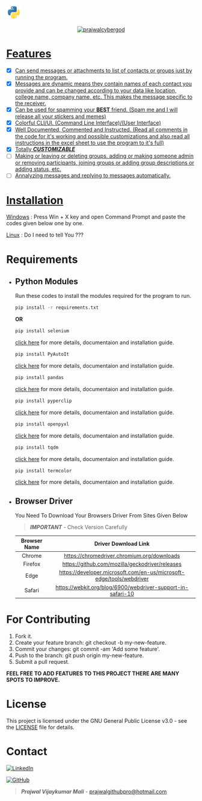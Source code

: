 <a href="https://www.python.org" target="_blank"> <img src="https://raw.githubusercontent.com/devicons/devicon/master/icons/python/python-original.svg" alt="python" width="40" height="40"/>

<p align="center"> <img src="https://images.news18.com/ibnlive/uploads/2019/03/whatsapp-logo.jpg" alt="prajwalcybergod" width="300" height="200" /> </p>

# Features

- [x] Can send messages or attachments to list of contacts or groups just by running the program.
- [x] Messages are dynamic means they contain names of each contact you provide and can be changed according to your data like location, college name, company name, etc. This makes the message specific to the receiver.
- [x] Can be used for spamming your **BEST** friend. (Spam me and I will release all your stickers and memes)  
- [x] Colorful CLI/UI. (Command Line Interface)/(User Interface)
- [x] Well Documented, Commented and Instructed. (Read all comments in the code for it's working and possible customizations and also read all instructions in the excel sheet to use the program to it's full)
- [x] Totally ***CUSTOMIZABLE***  
- [ ] Making or leaving or deleting groups, adding or making someone admin or removing participants, joining groups or adding group descriptions or adding status, etc.
- [ ] Annalyzing messages and replying to messages automatically.

# Installation

[Windows](https://github.com/topics/windows) : Press Win + X key and open Command Prompt and paste the codes given below one by one.

[Linux](https://github.com/topics/linux) : Do I need to tell You ???

# Requirements
  
* ## Python Modules

  Run these codes to install the modules required for the program to run.
  
  ```sh 
  pip install -r requirements.txt 
  ``` 

  **OR**

  ```sh 
  pip install selenium
  ```
  [click here](https://pypi.org/project/selenium/) for more details, documentaion and installation guide.

  ```sh 
  pip install PyAutoIt
  ``` 
  [click here](https://pypi.org/project/pyautoit/) for more details, documentaion and installation guide.

  ```sh 
  pip install pandas
  ``` 
  [click here](https://pypi.org/project/pandas/) for more details, documentaion and installation guide.
  
  ```sh 
  pip install pyperclip
  ``` 
  [click here](https://pypi.org/project/pyperclip3/) for more details, documentaion and installation guide.
  
  ```sh 
  pip install openpyxl
  ``` 
  [click here](https://pypi.org/project/openpyxl/) for more details, documentaion and installation guide.
  
  ```sh 
  pip install tqdm
  ``` 
  [click here](https://pypi.org/project/tqdm/) for more details, documentaion and installation guide.
  
  ```sh 
  pip install termcolor
  ``` 
  [click here](https://pypi.org/project/termcolor/) for more details, documentaion and installation guide.

* ## Browser Driver
  
  You Need To Download Your Browsers Driver From Sites Given Below 
  
  >***IMPORTANT*** - Check Version Carefully
 
  | Browser Name | Driver Download Link | 
  | :-: | :-: |
  | Chrome | https://chromedriver.chromium.org/downloads |
  | Firefox | https://github.com/mozilla/geckodriver/releases |
  | Edge | https://developer.microsoft.com/en-us/microsoft-edge/tools/webdriver |
  | Safari | https://webkit.org/blog/6900/webdriver-support-in-safari-10 |
  
# For Contributing

1. Fork it.
2. Create your feature branch: git checkout -b my-new-feature.
3. Commit your changes: git commit -am 'Add some feature'.
4. Push to the branch: git push origin my-new-feature.
5. Submit a pull request.

**FEEL FREE TO ADD FEATURES TO THIS PROJECT THERE ARE MANY SPOTS TO IMPROVE.**

# License

This project is licensed under the GNU General Public License v3.0 - see the [LICENSE](https://github.com/PrajwalCyberGod/AutoWhatsApp/blob/main/LICENSE) file for details.
   
# Contact

[![LinkedIn][linkedin-shield]][linkedin-url]

[linkedin-url]: https://linkedin.com/in/prajwalmali

[linkedin-shield]: https://img.shields.io/badge/-LinkedIn-black.svg?style=for-the-badge&logo=linkedin&colorB=069
  
[![GitHub][myprofile-shield]][myprofile-url]
  
[myprofile-url]: https://github.com/PrajwalCyberGod/PrajwalCyberGod
 
[myprofile-shield]: https://img.shields.io/badge/-GitHub-black.svg?style=for-the-badge&logo=github&colorB=333
  
>***Prajwal Vijaykumar Mali*** - prajwalgithubpro@hotmail.com
